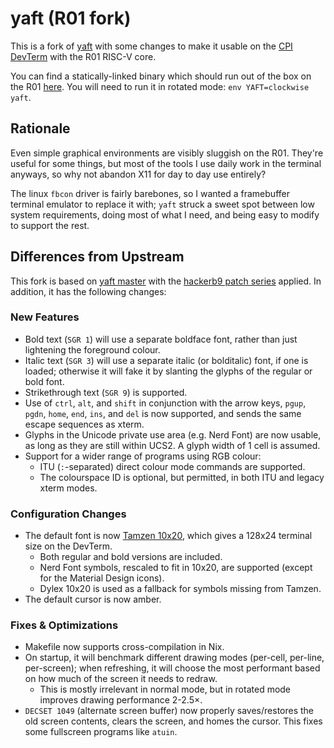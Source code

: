 # yaft (R01 fork)

This is a fork of [yaft](https://github.com/uobikiemukot/yaft) with some changes to make it usable on the [CPI DevTerm](https://www.clockworkpi.com/home-devterm) with the R01 RISC-V core.

You can find a statically-linked binary which should run out of the box on the R01 [here](../rootfs/bin/yaft). You will need to run it in rotated mode: `env YAFT=clockwise yaft`.

## Rationale

Even simple graphical environments are visibly sluggish on the R01. They're useful for some things, but most of the tools I use daily work in the terminal anyways, so why not abandon X11 for day to day use entirely?

The linux `fbcon` driver is fairly barebones, so I wanted a framebuffer terminal emulator to replace it with; `yaft` struck a sweet spot between low system requirements, doing most of what I need, and being easy to modify to support the rest.

## Differences from Upstream

This fork is based on [yaft master](https://github.com/uobikiemukot/yaft/commits/master/) with the [hackerb9 patch series](https://github.com/uobikiemukot/yaft/compare/master...hackerb9:yaft:master) applied. In addition, it has the following changes:

### New Features

- Bold text (`SGR 1`) will use a separate boldface font, rather than just lightening the foreground colour.
- Italic text (`SGR 3`) will use a separate italic (or bolditalic) font, if one is loaded; otherwise it will fake it by slanting the glyphs of the regular or bold font.
- Strikethrough text (`SGR 9`) is supported.
- Use of `ctrl`, `alt`, and `shift` in conjunction with the arrow keys, `pgup`, `pgdn`, `home`, `end`, `ins`, and `del` is now supported, and sends the same escape sequences as xterm.
- Glyphs in the Unicode private use area (e.g. Nerd Font) are now usable, as long as they are still within UCS2. A glyph width of 1 cell is assumed.
- Support for a wider range of programs using RGB colour:
	- ITU (`:`-separated) direct colour mode commands are supported.
	- The colourspace ID is optional, but permitted, in both ITU and legacy xterm modes.

### Configuration Changes

- The default font is now [Tamzen 10x20](https://github.com/sunaku/tamzen-font), which gives a 128x24 terminal size on the DevTerm.
	- Both regular and bold versions are included.
	- Nerd Font symbols, rescaled to fit in 10x20, are supported (except for the Material Design icons).
	- Dylex 10x20 is used as a fallback for symbols missing from Tamzen.
- The default cursor is now amber.

### Fixes & Optimizations

- Makefile now supports cross-compilation in Nix.
- On startup, it will benchmark different drawing modes (per-cell, per-line, per-screen); when refreshing, it will choose the most performant based on how much of the screen it needs to redraw.
	- This is mostly irrelevant in normal mode, but in rotated mode improves drawing performance 2-2.5×.
- `DECSET 1049` (alternate screen buffer) now properly saves/restores the old screen contents, clears the screen, and homes the cursor. This fixes some fullscreen programs like `atuin`.
